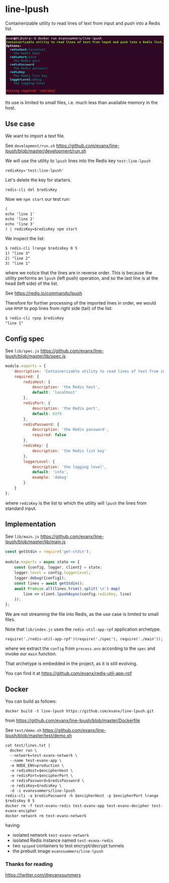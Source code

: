 
# line-lpush

Containerizable utility to read lines of text from input and push into a Redis list.

<img src="https://raw.githubusercontent.com/evanx/line-lpush/master/docs/readme/main2.png"/>

Its use is limited to small files, i.e. much less than available memory in the host.

## Use case

We want to import a text file.

See `development/run.sh` https://github.com/evanx/line-lpush/blob/master/development/run.sh

We will use the utility to `lpush` lines into the Redis key `test:line-lpush`
```
redisKey='test:line-lpush'
```
Let's delete the key for starters.
```
redis-cli del $redisKey
```
Now we `npm start` our test run:
```
(
echo 'line 1'
echo 'line 2'
echo 'line 3'
) | redisKey=$redisKey npm start
```
We inspect the list:
```
$ redis-cli lrange $redisKey 0 5
1) "line 3"
2) "line 2"
3) "line 1"
```
where we notice that the lines are in reverse order. This is because the utility performs an `lpush` (left push) operation, and so the last line is at the head (left side) of the list.

See https://redis.io/commands/lpush

Therefore for further processing of the imported lines in order, we would use `RPOP` to pop lines from right side (tail) of the list:
```
$ redis-cli rpop $redisKey
"line 1"
```

## Config spec

See `lib/spec.js` https://github.com/evanx/line-lpush/blob/master/lib/spec.js
```javascript
module.exports = {
    description: 'Containerizable utility to read lines of text from input and push into a Redis list.',
    required: {
        redisHost: {
            description: 'the Redis host',
            default: 'localhost'
        },
        redisPort: {
            description: 'the Redis port',
            default: 6379
        },
        redisPassword: {
            description: 'the Redis password',
            required: false
        },
        redisKey: {
            description: 'the Redis list key'
        },
        loggerLevel: {
            description: 'the logging level',
            default: 'info',
            example: 'debug'
        }
    }
};
```
where `redisKey` is the list to which the utility will `lpush` the lines from standard input.

## Implementation

See `lib/main.js` https://github.com/evanx/line-lpush/blob/master/lib/main.js
```javascript
const getStdin = require('get-stdin');

module.exports = async state => {
    const {config, logger, client} = state;
    logger.level = config.loggerLevel;
    logger.debug({config});
    const lines = await getStdin();
    await Promise.all(lines.trim().split('\n').map(
        line => client.lpushAsync(config.redisKey, line)
    ));
};
```

We are not streaming the file into Redis, as the use case is limited to small files.

Note that `lib/index.js` uses the `redis-util-app-rpf` application archetype.
```
require('./redis-util-app-rpf')(require('./spec'), require('./main'));
```
where we extract the `config` from `process.env` according to the `spec` and invoke our `main` function.

That archetype is embedded in the project, as it is still evolving.

You can find it at https://github.com/evanx/redis-util-app-rpf

## Docker

You can build as follows:
```
docker build -t line-lpush https://github.com/evanx/line-lpush.git
```
from https://github.com/evanx/line-lpush/blob/master/Dockerfile

See `test/demo.sh` https://github.com/evanx/line-lpush/blob/master/test/demo.sh
```
cat test/lines.txt |
  docker run \
  --network=test-evanx-network \
  --name test-evanx-app \
  -e NODE_ENV=production \
  -e redisHost=$encipherHost \
  -e redisPort=$encipherPort \
  -e redisPassword=$redisPassword \
  -e redisKey=$redisKey \
  -d -i evanxsummers/line-lpush
redis-cli -a $redisPassword -h $encipherHost -p $encipherPort lrange $redisKey 0 5
docker rm -f test-evanx-redis test-evanx-app test-evanx-decipher test-evanx-encipher
docker network rm test-evanx-network
```
having:
- isolated network `test-evanx-network`
- isolated Redis instance named `test-evanx-redis`
- two `spiped` containers to test encrypt/decrypt tunnels
- the prebuilt image `evanxsummers/line-lpush`

### Thanks for reading

https://twitter.com/@evanxsummers
